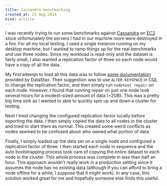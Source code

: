```yaml
---
title: Cassandra benchmarking
created_at: 21 Aug 2014
kind: article
---
```

I was recently trying to run some benchmarks against [Cassandra](http://cassandra.apache.org/) on [EC2](http://aws.amazon.com/ec2/) since unfortunately the servers I had in our machine room were destroyed in a fire.
For all my local testing, I used a single instance running on my desktop machine, but I wanted to ramp things up for the real benchmarks and use three nodes.
Since my workload is read-only and the dataset is fairly small, I also wanted a replication factor of three so each node would have a copy of all the data.

My first attempt to load all this data was to follow [some documentation](http://www.datastax.com/documentation/cql/3.0/cql/cql_using/update_ks_rf_t.html) provided by DataStax.
Their suggestion was to use `ALTER KEYSPACE` in CQL to change the replication factor, and then simply run `nodetool repair` on each node.
However, I found that running repair on just one node took several hours for a modest-sized amount of data (~2GB).
This was a pretty big time sink as I wanted to able to quickly spin up and down a cluster for testing.

Next I tried changing the configured replication factor locally before exporting the data.
I then simply copied the data to all nodes in the cluster and tried to start them as normal.
This created some weird conflicts as nodes seemed to be confused about who owned what portion of data.

Finally, I simply loaded up the data set on a single node and configured a replication factor of three.
I then started each node in sequence and the auto bootstrapping process took care of copying the entire dataset to each node in the cluster.
This whole process was complete in less than half an hour.
This approach wouldn't really work in a production setting since it assumes the node has no existing data (although if you can afford to bring a node offline for a while, I suppose that it might work).
In any case, this solution worked great for me and hopefully someone else finds this useful.
